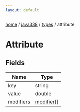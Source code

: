 ```yaml
---
layout: default
---
```


[home](/)  /  [java338](/protocol/java338)  /  [types](/protocol/java338/types)  /  attribute

# Attribute

## Fields

Name | Type
---|---
key | string
value | double
modifiers | [modifier](/protocol/java338/types/modifier)[]
